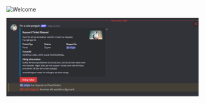 ![Welcome]([https://github.com/laggis/Discord-Ticket-bot/blob/main/ticket.png?raw=true)

![Discordticketbot](https://github.com/laggis/Discord-Ticket-bot/blob/main/ticket2.png?raw=true)
